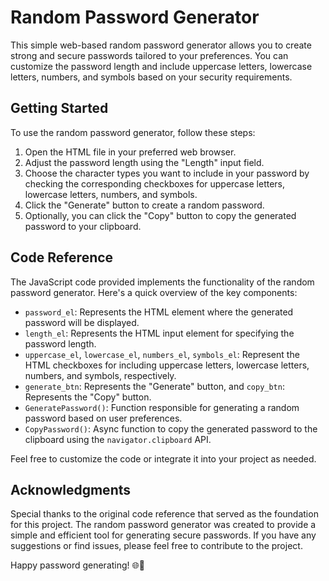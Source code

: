 # Random Password Generator

This simple web-based random password generator allows you to create strong and secure passwords tailored to your preferences. You can customize the password length and include uppercase letters, lowercase letters, numbers, and symbols based on your security requirements.

## Getting Started

To use the random password generator, follow these steps:

1. Open the HTML file in your preferred web browser.
2. Adjust the password length using the "Length" input field.
3. Choose the character types you want to include in your password by checking the corresponding checkboxes for uppercase letters, lowercase letters, numbers, and symbols.
4. Click the "Generate" button to create a random password.
5. Optionally, you can click the "Copy" button to copy the generated password to your clipboard.

## Code Reference

The JavaScript code provided implements the functionality of the random password generator. Here's a quick overview of the key components:

- `password_el`: Represents the HTML element where the generated password will be displayed.
- `length_el`: Represents the HTML input element for specifying the password length.
- `uppercase_el`, `lowercase_el`, `numbers_el`, `symbols_el`: Represent the HTML checkboxes for including uppercase letters, lowercase letters, numbers, and symbols, respectively.
- `generate_btn`: Represents the "Generate" button, and `copy_btn`: Represents the "Copy" button.
- `GeneratePassword()`: Function responsible for generating a random password based on user preferences.
- `CopyPassword()`: Async function to copy the generated password to the clipboard using the `navigator.clipboard` API.

Feel free to customize the code or integrate it into your project as needed.


## Acknowledgments

Special thanks to the original code reference that served as the foundation for this project. The random password generator was created to provide a simple and efficient tool for generating secure passwords. If you have any suggestions or find issues, please feel free to contribute to the project.

Happy password generating! 🌐🔐
